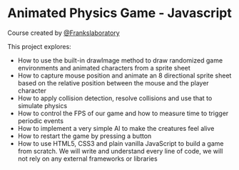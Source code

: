 # Animated Physics Game - Javascript

Course created by [@Frankslaboratory](https://www.youtube.com/channel/UCEqc149iR-ALYkGM6TG-7vQ)

This project explores:

- How to use the built-in drawImage method to draw randomized game environments and animated characters from a sprite sheet
- How to capture mouse position and animate an 8 directional sprite sheet based on the relative position between the mouse and the player character
- How to apply collision detection, resolve collisions and use that to simulate physics
- How to control the FPS of our game and how to measure time to trigger periodic events
- How to implement a very simple AI to make the creatures feel alive
- How to restart the game by pressing a button
- How to use HTML5, CSS3 and plain vanilla JavaScript to build a game from scratch. We will write and understand every line of code, we will not rely on any external frameworks or libraries